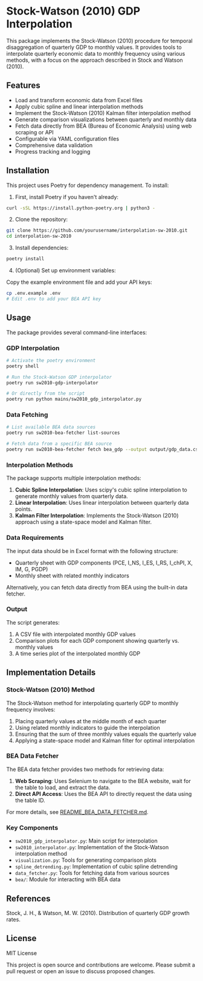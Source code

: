 # Stock-Watson (2010) GDP Interpolation

This package implements the Stock-Watson (2010) procedure for temporal disaggregation of quarterly GDP to monthly values. It provides tools to interpolate quarterly economic data to monthly frequency using various methods, with a focus on the approach described in Stock and Watson (2010).

## Features

- Load and transform economic data from Excel files
- Apply cubic spline and linear interpolation methods
- Implement the Stock-Watson (2010) Kalman filter interpolation method
- Generate comparison visualizations between quarterly and monthly data
- Fetch data directly from BEA (Bureau of Economic Analysis) using web scraping or API
- Configurable via YAML configuration files
- Comprehensive data validation
- Progress tracking and logging

## Installation

This project uses Poetry for dependency management. To install:

1. First, install Poetry if you haven't already:

```bash
curl -sSL https://install.python-poetry.org | python3 -
```

2. Clone the repository:

```bash
git clone https://github.com/yourusername/interpolation-sw-2010.git
cd interpolation-sw-2010
```

3. Install dependencies:

```bash
poetry install
```

4. (Optional) Set up environment variables:

Copy the example environment file and add your API keys:

```bash
cp .env.example .env
# Edit .env to add your BEA API key
```

## Usage

The package provides several command-line interfaces:

### GDP Interpolation

```bash
# Activate the poetry environment
poetry shell

# Run the Stock-Watson GDP interpolator
poetry run sw2010-gdp-interpolator

# Or directly from the script
poetry run python mains/sw2010_gdp_interpolator.py
```

### Data Fetching

```bash
# List available BEA data sources
poetry run sw2010-bea-fetcher list-sources

# Fetch data from a specific BEA source
poetry run sw2010-bea-fetcher fetch bea_gdp --output output/gdp_data.csv
```

### Interpolation Methods

The package supports multiple interpolation methods:

1. **Cubic Spline Interpolation**: Uses scipy's cubic spline interpolation to generate monthly values from quarterly data.
2. **Linear Interpolation**: Uses linear interpolation between quarterly data points.
3. **Kalman Filter Interpolation**: Implements the Stock-Watson (2010) approach using a state-space model and Kalman filter.

### Data Requirements

The input data should be in Excel format with the following structure:

- Quarterly sheet with GDP components (PCE, I_NS, I_ES, I_RS, I_chPI, X, IM, G, PGDP)
- Monthly sheet with related monthly indicators

Alternatively, you can fetch data directly from BEA using the built-in data fetcher.

### Output

The script generates:

1. A CSV file with interpolated monthly GDP values
2. Comparison plots for each GDP component showing quarterly vs. monthly values
3. A time series plot of the interpolated monthly GDP

## Implementation Details

### Stock-Watson (2010) Method

The Stock-Watson method for interpolating quarterly GDP to monthly frequency involves:

1. Placing quarterly values at the middle month of each quarter
2. Using related monthly indicators to guide the interpolation
3. Ensuring that the sum of three monthly values equals the quarterly value
4. Applying a state-space model and Kalman filter for optimal interpolation

### BEA Data Fetcher

The BEA data fetcher provides two methods for retrieving data:

1. **Web Scraping**: Uses Selenium to navigate to the BEA website, wait for the table to load, and extract the data.
2. **Direct API Access**: Uses the BEA API to directly request the data using the table ID.

For more details, see [README_BEA_DATA_FETCHER.md](README_BEA_DATA_FETCHER.md).

### Key Components

- `sw2010_gdp_interpolator.py`: Main script for interpolation
- `sw2010_interpolator.py`: Implementation of the Stock-Watson interpolation method
- `visualization.py`: Tools for generating comparison plots
- `spline_detrending.py`: Implementation of cubic spline detrending
- `data_fetcher.py`: Tools for fetching data from various sources
- `bea/`: Module for interacting with BEA data

## References

Stock, J. H., & Watson, M. W. (2010). Distribution of quarterly GDP growth rates.

## License

MIT License

This project is open source and contributions are welcome. Please submit a pull request or open an issue to discuss proposed changes.
